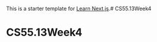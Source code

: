 This is a starter template for [Learn Next.js](https://nextjs.org/learn).# CS55.13Week4
# CS55.13Week4
